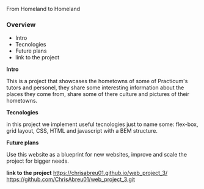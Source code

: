 From Homeland to Homeland
### Overview  
* Intro 
* Tecnologies  
* Future plans
* link to the project
  
**Intro**    
  
This is a project that showcases the hometowns of some of Practicum's tutors and personel, they share some interesting information about the places they come from, share some of there culture and  pictures of their hometowns.
  
**Tecnologies**  
  
in this project we implement useful tecnologies just to name some: flex-box, grid layout, CSS, HTML and javascript with a BEM structure.       
  
**Future plans**  
  
  Use this website as a blueprint for new websites, improve and scale the project for bigger needs. 

**link to the project** 
  https://chrisabreu01.github.io/web_project_3/
  https://github.com/ChrisAbreu01/web_project_3.git
